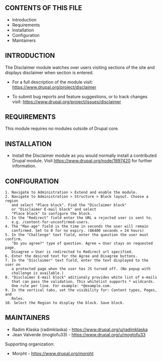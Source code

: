 CONTENTS OF THIS FILE
---------------------

 * Introduction
 * Requirements
 * Installation
 * Configuration
 * Maintainers


INTRODUCTION
------------

The Disclaimer module watches over users visiting sections of the site and
displays disclaimer when section is entered.

 * For a full description of the module visit:
   https://www.drupal.org/project/disclaimer

 * To submit bug reports and feature suggestions, or to track changes visit:
   https://www.drupal.org/project/issues/disclaimer


REQUIREMENTS
------------

This module requires no modules outside of Drupal core.


INSTALLATION
------------

 * Install the Disclaimer module as you would normally install a contributed
   Drupal module. Visit https://www.drupal.org/node/1897420 for further
   information.


CONFIGURATION
-------------

    1. Navigate to Administration > Extend and enable the module.
    2. Navigate to Administration > Structure > Block layout. Choose a region
       and select "Place block". Find the "Disclaimer block"
       or "Disclaimer E-mail block" and select
       "Place block" to configure the block.
    3. In the "Redirect" field enter the URL a rejected user is sent to.
       e.g. /content-for-unconfirmed-users.
    4. The "Max-age" field is the time in seconds the user will remain
       confirmed. Set to 0 for no expiry. (86400 seconds = 24 hours)
    5. In the "Challenge" text field, enter the question the user must confirm.
       "Do you agree?" type of question. Agree = User stays on requested page.
       Disagree = User is redirected to Redirect url specified.
    6. Enter the desired text for the Agree and Disagree buttons.
    7. In the "Disclaimer" text field, enter the text displayed to the user on
       a protected page when the user has JS turned off. (No popup with
       challenge is available.)
    8. "Disclaimer E-mail block" aditionaly provides white list of e-mails
       that can pass the validation. This whitelist supports * wildcards.
       One rule per line. For example: *@example.com.
    9. In the vertical tabs, set the visibility for: Content types, Pages, and
       Roles.
    10. Select the Region to display the block. Save block.


MAINTAINERS
-----------

 * Radim Klaska (radimklaska) - https://www.drupal.org/u/radimklaska
 * Jean Valverde (mogtofu33) - https://www.drupal.org/u/mogtofu33

Supporting organization:
 * Morpht - https://www.drupal.org/morpht

